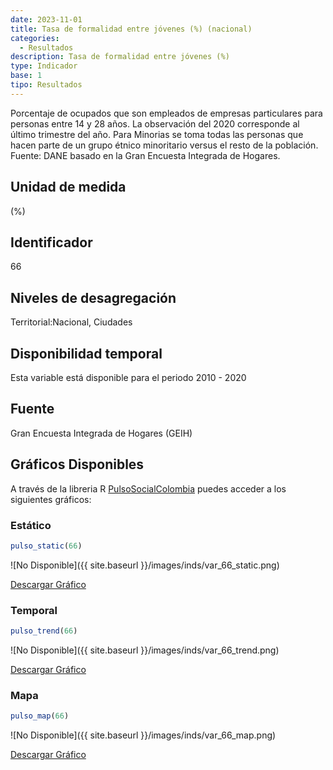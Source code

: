 ```yaml
---
date: 2023-11-01
title: Tasa de formalidad entre jóvenes (%) (nacional)
categories:
  - Resultados
description: Tasa de formalidad entre jóvenes (%)
type: Indicador
base: 1
tipo: Resultados
--- 
```


Porcentaje de ocupados que son empleados de empresas particulares para personas entre 14 y 28 años. La observación del 2020 corresponde al último trimestre del año. Para Minorias se toma todas las personas que hacen parte de un grupo étnico minoritario versus el resto de la población.
Fuente: DANE basado en la Gran Encuesta Integrada de Hogares.

## Unidad de medida
(%)

## Identificador
66

## Niveles de desagregación
Territorial:Nacional, Ciudades

## Disponibilidad temporal
Esta variable está disponible para el periodo 2010 - 2020

## Fuente
Gran Encuesta Integrada de Hogares (GEIH)

## Gráficos Disponibles

A través de la libreria R [PulsoSocialColombia](https://github.com/pulsosocialcolombia/PulsoSocialColombia) puedes acceder a los siguientes gráficos:

### Estático

``` R
pulso_static(66)
```

![No Disponible]({{ site.baseurl }}/images/inds/var_66_static.png)

<a href='{{ site.baseurl }}/images/inds/var_66_static.png'>Descargar Gráfico</a>

### Temporal

``` R
pulso_trend(66)
```

![No Disponible]({{ site.baseurl }}/images/inds/var_66_trend.png)

<a href='{{ site.baseurl }}/images/inds/var_66_trend.png'>Descargar Gráfico</a>

### Mapa

``` R
pulso_map(66)
```

![No Disponible]({{ site.baseurl }}/images/inds/var_66_map.png)

<a href='{{ site.baseurl }}/images/inds/var_66_map.png'>Descargar Gráfico</a>